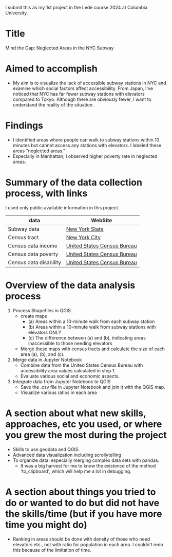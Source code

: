 I submit this as my 1st project in the Lede course 2024 at Columbia University.

# Title
Mind the Gap: Neglected Areas in the NYC Subway

# Aimed to accomplish
* My aim is to visualize the lack of accessible subway stations in NYC and examine which social factors affect accessibility. From Japan, I've noticed that NYC has far fewer subway stations with elevators compared to Tokyo. Although there are obviously fewer, I want to understand the reality of the situation.

# Findings
* I identified areas where people can walk to subway stations within 10 minutes but cannot access any stations with elevators. I labeled these areas "neglected areas."
* Especially in Manhattan, I observed higher poverty rate in neglected areas.

# Summary of the data collection process, with links
I used only public available information in this project.

| data                   | WebSite                                                                                                           |
|------------------------|-------------------------------------------------------------------------------------------------------------------|
| Subway data            | [New York State](https://data.ny.gov/Transportation/MTA-Subway-Stations/39hk-dx4f/about_data) |
| Census tract           | [New York City](https://www.nyc.gov/site/planning/data-maps/open-data/census-download-metadata.page)                        |
| Census data income     | [United States Census Bureau](https://data.census.gov/table/ACSST1Y2021.S1901)                                    |
| Census data poverty    | [United States Census Bureau](https://data.census.gov/table?q=S1701)                                              |
| Census data disability | [United States Census Bureau](https://data.census.gov/table?q=%20S1810)                                           |

# Overview of the data analysis process
1. Process Shapefiles in QGIS
    * create maps
        * (a) Areas within a 10-minute walk from each subway station
        * (b) Areas within a 10-minute walk from subway stations with elevators ONLY
        * (c) The difference between (a) and (b), indicating areas inaccessible to those needing elevators
    * Merge these maps with census tracts and calculate the size of each area (a), (b), and (c).
2. Merge data in Jupyter Notebook
    * Combine data from the United States Census Bureau with accessibility area values calculated in step 1.
    * Evaluate various social and economic aspects.
3. Integrate data from Jupyter Notebook to QGIS
    * Save the .csv file in Jupyter Notebook and join it with the QGIS map.
    * Visualize various ratios in each area


# A section about what new skills, approaches, etc you used, or where you grew the most during the project
* Skills to use geodata and QGIS.
* Advanced data visualization including scrollytelling
* To organize data: especially merging complex data sets with pandas. 
    * It was a big harvest for me to know the existence of the method 'to_clipboard', which will help me a lot in debugging.


# A section about things you tried to do or wanted to do but did not have the skills/time (but if you have more time you might do)
*  Ranking in areas should be done with density of those who need elevators etc., not with ratio for population in each area. I couldn't redo this because of the limitation of time.